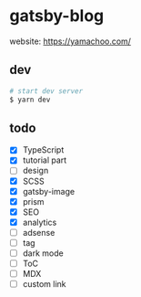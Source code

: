 # gatsby-blog

website: https://yamachoo.com/

## dev

```sh
# start dev server
$ yarn dev
```

## todo

- [x] TypeScript
- [x] tutorial part
- [ ] design
- [x] SCSS
- [x] gatsby-image
- [x] prism
- [x] SEO
- [x] analytics
- [ ] adsense
- [ ] tag
- [ ] dark mode
- [ ] ToC
- [ ] MDX
- [ ] custom link
